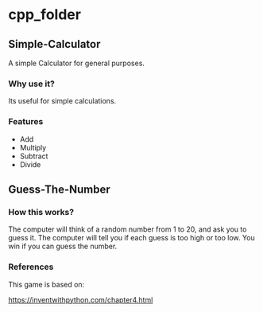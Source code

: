 # cpp_folder

## Simple-Calculator

A simple Calculator for general purposes.

### Why use it?

Its useful for simple calculations.

### Features

* Add
* Multiply
* Subtract
* Divide


## Guess-The-Number

### How this works?

The computer will think of a random number from 1 to 20, and ask you to guess it. The computer will tell you if each guess is too high or too low. You win if you can guess the number.


### References

This game is based on:

https://inventwithpython.com/chapter4.html
